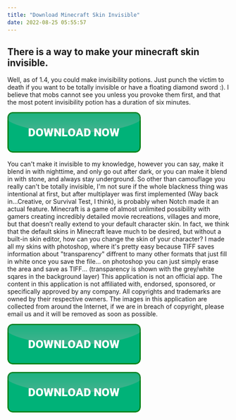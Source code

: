 ```yaml
---
title: "Download Minecraft Skin Invisible"
date: 2022-08-25 05:55:57
---
```


## There is a way to make your minecraft skin invisible.

Well, as of 1.4, you could make invisibility potions. Just punch the victim to death if you want to be totally invisible or have a floating diamond sword :). I believe that mobs cannot see you unless you provoke them first, and that the most potent invisibility potion has a duration of six minutes.

[![button](https://github.com/minecraftbay/minecraftbay.github.io/blob/main/dlbutton.png?raw=true)](https://minecraftsync.com/download-minecraft-skin)


You can't make it invisible to my knowledge, however you can say, make it blend in with nighttime, and only go out after dark, or you can make it blend in with stone, and always stay underground. So other than camouflage you really can't be totally invisible, I'm not sure if the whole blackness thing was intentional at first, but after multiplayer was first implemented (Way back in...Creative, or Survival Test, I think), is probably when Notch made it an actual feature.
Minecraft is a game of almost unlimited possibility with gamers creating incredibly detailed movie recreations, villages and more, but that doesn’t really extend to your default character skin. In fact, we think that the default skins in Minecraft leave much to be desired, but without a built-in skin editor, how can you change the skin of your character?
I made all my skins with photoshop, where it's pretty easy because TIFF saves information about "transparency" diffrent to many other formats that just fill in white once you save the file...
on photoshop you can just simply erase the area and save as TIFF... (transparency is shown with the grey/white sqares in the background layer)
This application is not an official app. The content in this application is not affiliated with, endorsed, sponsored, or specifically approved by any company. All copyrights and trademarks are owned by their respective owners. The images in this application are collected from around the Internet, if we are in breach of copyright, please email us and it will be removed as soon as possible.

[![button](https://github.com/minecraftbay/minecraftbay.github.io/blob/main/dlbutton.png?raw=true)](https://minecraftsync.com/download-minecraft-skin)




[![button](https://github.com/minecraftbay/minecraftbay.github.io/blob/main/dlbutton.png?raw=true)](https://minecraftsync.com/download-minecraft-skin)